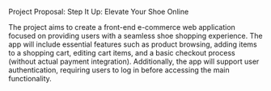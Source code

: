 Project Proposal: Step It Up: Elevate Your Shoe Online  

The project aims to create a front-end e-commerce web application focused on providing users with a seamless shoe shopping experience. The app will include essential features such as product browsing, adding items to a shopping cart, editing cart items, and a basic checkout process (without actual payment integration). Additionally, the app will support user authentication, requiring users to log in before accessing the main functionality. 
